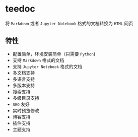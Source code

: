 teedoc
=====


将 `Markdown` 或者 `Jupyter Notebook` 格式的文档转换为 `HTML` 网页


## 特性

* 配置简单，环境安装简单（只需要 `Python`)
* 支持 `Markdown` 格式的文档
* 支持 `Jupyter Notebook` 格式的文档
* 多文档支持
* 多语言支持
* 多版本支持
* 搜索支持
* 多级目录支持
* `SEO` 友好
* 实时预览修改
* 博客支持
* 插件支持
* 主题支持


